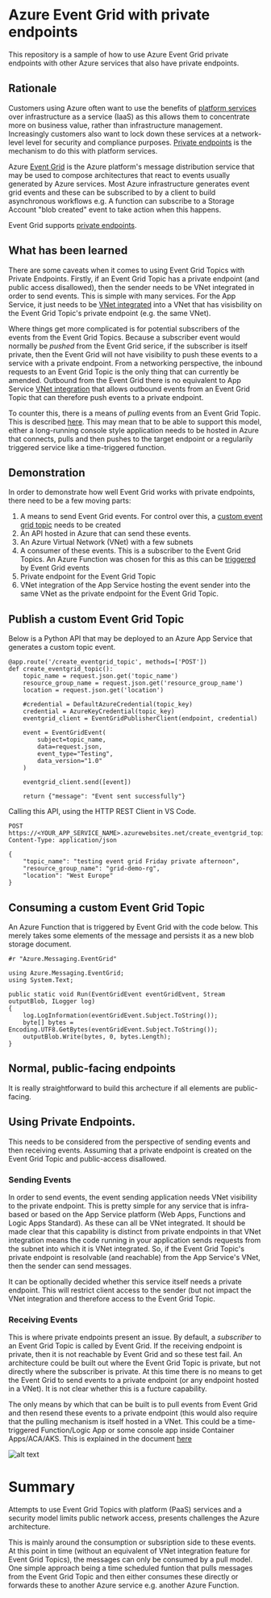 # Azure Event Grid with private endpoints

This repository is a sample of how to use Azure Event Grid private endpoints with other Azure services that also have private endpoints.

## Rationale

Customers using Azure often want to use the benefits of [platform services](https://learn.microsoft.com/en-us/azure/architecture/guide/design-principles/managed-services) over infrastructure as a service (IaaS) as this allows them to concentrate more on business value, rather than infrastructure management. Increasingly customers also want to lock down these services at a network-level level for security and compliance purposes. [Private endpoints](https://learn.microsoft.com/en-us/azure/private-link/private-endpoint-overview) is the mechanism to do this with platform services. 

Azure [Event Grid](https://learn.microsoft.com/en-us/azure/event-grid/overview) is the Azure platform's message distribution service that may be used to compose architectures that react to events usually generated by Azure services. Most Azure infrastructure generates event grid events and these can be subscribed to by a client to build asynchronous workflows e.g. A function can subscribe to a Storage Account "blob created" event to take action when this happens.

Event Grid supports [private endpoints](https://learn.microsoft.com/en-us/azure/event-grid/configure-private-endpoints). 

## What has been learned

There are some caveats when it comes to using Event Grid Topics with Private Endpoints. Firstly, if an Event Grid Topic has a private endpoint (and public access disallowed), then the sender needs to be VNet integrated in order to send events. This is simple with many services. For the App Service, it just needs to be [VNet integrated](https://learn.microsoft.com/en-us/azure/app-service/configure-vnet-integration-enable) into a VNet that has visisbility on the Event Grid Topic's private endpoint (e.g. the same VNet).

Where things get more complicated is for potential subscribers of the events from the Event Grid Topics. Because a subscriber event would normally be *pushed* from the Event Grid serice, if the subscriber is itself private, then the Event Grid will not have visibility to push these events to a service with a private endpoint. From a networking perspective, the inbound requests to an Event Grid Topic is the only thing that can currently be amended. Outbound from the Event Grid there is no equivalent to App Service [VNet integration](https://learn.microsoft.com/en-us/azure/app-service/configure-vnet-integration-enable) that allows outbound events from an Event Grid Topic that can therefore push events to a private endpoint.

To counter this, there is a means of *pulling* events from an Event Grid Topic. This is described [here](https://learn.microsoft.com/en-us/azure/event-grid/event-grid-dotnet-get-started-pull-delivery#pull-messages-from-the-topic). This may mean that to be able to support this model, either a long-running console style application needs to be hosted in Azure that connects, pulls and then pushes to the target endpoint or a regularily triggered service like a time-triggered function. 


## Demonstration

In order to demonstrate how well Event Grid works with private endpoints, there need to be a few moving parts:
1. A means to send Event Grid events. For control over this, a [custom event grid topic](https://learn.microsoft.com/en-us/azure/event-grid/create-custom-topic) needs to be created
2. An API hosted in Azure that can send these events.
3. An Azure Virtual Network (VNet) with a few subnets
4. A consumer of these events. This is a subscriber to the Event Grid Topics. An Azure Function was chosen for this as this can be [triggered](https://learn.microsoft.com/en-us/azure/azure-functions/functions-bindings-event-grid-trigger?tabs=python-v2%2Cisolated-process%2Cnodejs-v4%2Cextensionv3&pivots=programming-language-csharp)  by Event Grid events
5. Private endpoint for the Event Grid Topic
6. VNet integration of the App Service hosting the event sender into the same VNet as the private endpoint for the Event Grid Topic.  

## Publish a custom Event Grid Topic

Below is a Python API that may be deployed to an Azure App Service that generates a custom topic event.

```
@app.route('/create_eventgrid_topic', methods=['POST'])
def create_eventgrid_topic():
    topic_name = request.json.get('topic_name')
    resource_group_name = request.json.get('resource_group_name')
    location = request.json.get('location')

    #credential = DefaultAzureCredential(topic_key)
    credential = AzureKeyCredential(topic_key)
    eventgrid_client = EventGridPublisherClient(endpoint, credential)

    event = EventGridEvent(
        subject=topic_name,
        data=request.json,
        event_type="Testing",
        data_version="1.0"
    )

    eventgrid_client.send([event])

    return {"message": "Event sent successfully"}
```

Calling this API, using the HTTP REST Client in VS Code.

```
POST https://<YOUR_APP_SERVICE_NAME>.azurewebsites.net/create_eventgrid_topic
Content-Type: application/json

{
    "topic_name": "testing event grid Friday private afternoon",
    "resource_group_name": "grid-demo-rg",
    "location": "West Europe"
}
```

## Consuming a custom Event Grid Topic

An Azure Function that is triggered by Event Grid with the code below. This merely takes some elements of the message and persists it as a new blob storage document.

```
#r "Azure.Messaging.EventGrid"

using Azure.Messaging.EventGrid;
using System.Text;

public static void Run(EventGridEvent eventGridEvent, Stream outputBlob, ILogger log)
{
    log.LogInformation(eventGridEvent.Subject.ToString());
    byte[] bytes = Encoding.UTF8.GetBytes(eventGridEvent.Subject.ToString());
    outputBlob.Write(bytes, 0, bytes.Length);
}
```

## Normal, public-facing endpoints

It is really straightforward to build this archecture if all elements are public-facing.

## Using Private Endpoints.

This needs to be considered from the perspective of sending events and then receiving events. Assuming that a private endpoint is created on the Event Grid Topic and public-access disallowed.

### Sending Events
In order to send events, the event sending application needs VNet visibility to the private endpoint. This is pretty simple for any service that is infra-based or based on the App Service platform (Web Apps, Functions and Logic Apps Standard). As these can all be VNet integrated. It should be made clear that this capability is distinct from private endpoints in that VNet integration means the code running in your application sends requests from the subnet into which it is VNet integrated. So, if the Event Grid Topic's private endpoint is resolvable (and reachable) from the App Service's VNet, then the sender can send messages.

It can be optionally decided whether this service itself needs a private endpoint. This will restrict client access to the sender (but not impact the VNet integration and therefore access to the Event Grid Topic.

### Receiving Events
This is where private endpoints present an issue. By default, a *subscriber* to an Event Grid Topic is called by Event Grid. If the receiving endpoint is private, then it is not reachable by Event Grid and so these test fail. An architecture could be built out where the Event Grid Topic is private, but not directly where the subscriber is private. At this time there is no means to get the Event Grid to send events to a private endpoint (or any endpoint hosted in a VNet). It is not clear whether this is a fucture capability.

The only means by which that can be built is to pull events from Event Grid and then resend these events to a private endpoint (this would also require that the pulling mechanism is itself hosted in a VNet. This could be a time-triggered Function/Logic App or some console app inside Container Apps/ACA/AKS. This is explained in the document [here](https://learn.microsoft.com/en-us/azure/event-grid/pull-delivery-overview#next-steps)

![alt text](https://learn.microsoft.com/en-us/azure/event-grid/includes/media/differences-between-consumption-modes/push-pull-delivery-mechanism.png "Push versus Pull")

# Summary
Attempts to use Event Grid Topics with platform (PaaS) services and a security model limits public network access, presents challenges the Azure architecture. 

This is mainly around the consumption or subsription side to these events. At this point in time (without an equivalent of VNet integration feature for Event Grid Topics), the messages can only be consumed by a pull model. One simple approach being a time scheduled funtion that pulls messages from the Event Grid Topic and then either consumes these directly or forwards these to another Azure service e.g. another Azure Function.
